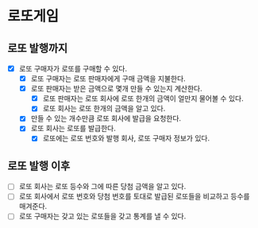 # 로또게임
## 로또 발행까지
- [x] 로또 구매자가 로또를 구매할 수 있다.
  - [x] 로또 구매자는 로또 판매자에게 구매 금액을 지불한다.
  - [x] 로또 판매자는 받은 금액으로 몇개 만들 수 있는지 계산한다.
    - [x] 로또 판매자는 로또 회사에 로또 한개의 금액이 얼만지 물어볼 수 있다.
    - [x] 로또 회사는 로또 한개의 금액을 알고 있다.
  - [x] 만들 수 있는 개수만큼 로또 회사에 발급을 요청한다.
  - [x] 로또 회사는 로또를 발급한다.
    - [x] 로또에는 로또 번호와 발행 회사, 로또 구매자 정보가 있다.
## 로또 발행 이후
- [ ] 로또 회사는 로또 등수와 그에 따른 당첨 금액을 알고 있다.
- [ ] 로또 회사에서 로또 번호와 당첨 번호를 토대로 발급된 로또들을 비교하고 등수를 매겨준다.
- [ ] 로또 구매자는 갖고 있는 로또들을 갖고 통계를 낼 수 있다.